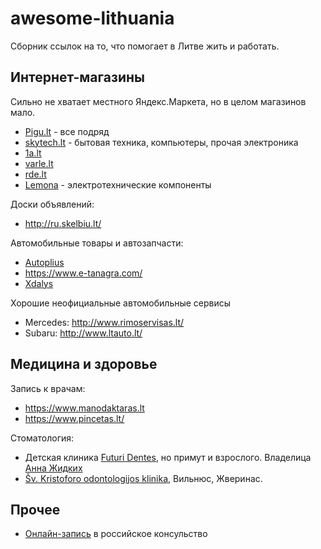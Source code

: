 # awesome-lithuania

Сборник ссылок на то, что помогает в Литве жить и работать.

## Интернет-магазины

Сильно не хватает местного Яндекс.Маркета, но в целом магазинов мало.

- [Pigu.lt](https://pigu.lt) - все подряд
- [skytech.lt](https://www.skytech.lt) - бытовая техника, компьютеры, прочая электроника
- [1a.lt](https://1a.lt)
- [varle.lt](http://varle.lt)
- [rde.lt](http://rde.lt)
- [Lemona](https://lemona.lt) - электротехнические компоненты

Доски объявлений:

- http://ru.skelbiu.lt/

Автомобильные товары и автозапчасти:

- [Autoplius](http://ru.autoplius.lt/)
- https://www.e-tanagra.com/
- [Xdalys](http://xdalys.lt)

Хорошие неофициальные автомобильные сервисы

- Mercedes: http://www.rimoservisas.lt/
- Subaru: http://www.ltauto.lt/

## Медицина и здоровье

Запись к врачам:

-  https://www.manodaktaras.lt
-  https://www.pincetas.lt/

Стоматология:

- Детская клиника [Futuri Dentes](http://facebook.com/futuri.dentes/), но примут и взрослого. Владелица [Анна Жидких](https://www.facebook.com/anna.futuri.dentes)
- [Šv. Kristoforo odontologijos klinika](kristoforoklinika.lt/en/), Вильнюс, Жверинас.

## Прочее

- [Онлайн-запись](http://vilnius.kdmid.ru/queue/) в российское консульство
